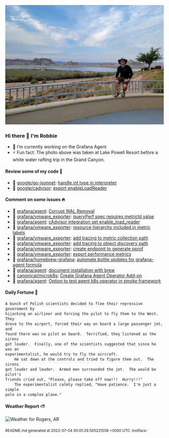 
![Photo of Robbie Lankford](https://github.com/rlankfo/rlankfo/blob/main/20210812_183004_Robbie_Lankford-Medium.jpg?raw=true)

### Hi there 👋 I'm Robbie
- 🔭 I’m currently working on the Grafana Agent
- ⚡ Fun fact: The photo above was taken at Lake Powell Resort before a white water rafting trip in the Grand Canyon.

#### Review some of my code :eyes:
* :metal: [google/go-jsonnet](https://github.com/google/go-jsonnet): [handle int type in interpreter](https://github.com/google/go-jsonnet/pull/613)
* :metal: [google/cadvisor](https://github.com/google/cadvisor): [export enableLoadReader](https://github.com/google/cadvisor/pull/3108)

#### Comment on some issues :fire:
* :call_me_hand: [grafana/agent](https://github.com/grafana/agent): [Corrupt WAL Removal](https://github.com/grafana/agent/issues/1838)
* :call_me_hand: [grafana/vmware_exporter](https://github.com/grafana/vmware_exporter): [queryPerf spec requires metricId value](https://github.com/grafana/vmware_exporter/issues/21)
* :call_me_hand: [grafana/agent](https://github.com/grafana/agent): [cAdvisor integration set enable_load_reader](https://github.com/grafana/agent/issues/1656)
* :call_me_hand: [grafana/vmware_exporter](https://github.com/grafana/vmware_exporter): [resource hierarchy included in metric labels](https://github.com/grafana/vmware_exporter/issues/19)
* :call_me_hand: [grafana/vmware_exporter](https://github.com/grafana/vmware_exporter): [add tracing to metric collection path](https://github.com/grafana/vmware_exporter/issues/17)
* :call_me_hand: [grafana/vmware_exporter](https://github.com/grafana/vmware_exporter): [add tracing to object discovery path](https://github.com/grafana/vmware_exporter/issues/16)
* :call_me_hand: [grafana/vmware_exporter](https://github.com/grafana/vmware_exporter): [create endpoint to generate pprof](https://github.com/grafana/vmware_exporter/issues/14)
* :call_me_hand: [grafana/vmware_exporter](https://github.com/grafana/vmware_exporter): [export performance metrics](https://github.com/grafana/vmware_exporter/issues/13)
* :call_me_hand: [grafana/homebrew-grafana](https://github.com/grafana/homebrew-grafana): [automate bottle updates for grafana-agent formula](https://github.com/grafana/homebrew-grafana/issues/25)
* :call_me_hand: [grafana/agent](https://github.com/grafana/agent): [document installation with brew](https://github.com/grafana/agent/issues/1236)
* :call_me_hand: [canonical/microk8s](https://github.com/canonical/microk8s): [Create Grafana Agent Operator Add-on](https://github.com/canonical/microk8s/issues/2743)
* :call_me_hand: [grafana/agent](https://github.com/grafana/agent): [Option to test agent k8s operator in smoke framework](https://github.com/grafana/agent/issues/1070)

#### Daily Fortune :crescent_moon:

```
A bunch of Polish scientists decided to flee their repressive government by
hijacking an airliner and forcing the pilot to fly them to the West.  They
drove to the airport, forced their way on board a large passenger jet, and
found there was no pilot on board.  Terrified, they listened as the sirens
got louder.  Finally, one of the scientists suggested that since he was an
experimentalist, he would try to fly the aircraft.
	He sat down at the controls and tried to figure them out.  The sirens
got louder and louder.  Armed men surrounded the jet.  The would be pilot's
friends cried out, "Please, please take off now!!!  Hurry!!!"
	The experimentalist calmly replied, "Have patience.  I'm just a simple
pole in a complex plane."
```

#### Weather Report :partly_sunny:
![Weather for Rogers, AR](https://wttr.in/Rogers,%20AR_nFqp_background=0d1117.png?u)

<sub>README.md generated at 2022-07-04 00:01:29.505221558 +0000 UTC :trollface:</sub>
